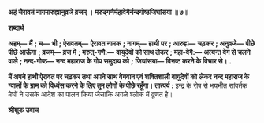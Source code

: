 **अहं चैरावतं नागमारुह्यानुव्रजे व्रजम् ।** **मरुद्गणैर्महावेगैर्नन्दगोष्ठजिघांसया ॥ ७॥** 

**शब्दार्थ** 

**अहम्—** **मैं** **; च—** **भी** **; ऐरावतम्—** **ऐरावत नामक** **; नागम्—** **हाथी पर** **; आरुह्य—** **चढ़कर** **; अनुव्रजे—** **पीछे पीछे आऊँगा** **; व्रजम्—** **व्रज में** **; मरुत्-गणै:—** **वायुदेवों को साथ लेकर** **; महा-वेगै:—** **अत्यन्त वेग से चलने वाले** **; नन्द-गोष्ठ—** **नन्द महाराज के गोप** **समुदाय को** **; जिघांसया—** **विनष्ट करने के विचार से।** **.** 

**मैं अपने हाथी ऐरावत पर चढ़कर तथा अपने साथ वेगवान एवं शक्तिशाली वायुदेवों को** **लेकर नन्द महाराज के ग्वालों के ग्राम को विध्वंस करने के लिए तुम लोगों के पीछे रहूँगा।** **तात्पर्य :** इन्द्र के रोष से भयभीत सांवर्तक मेघों ने उसके आदेश का पालन किया जैसाकि अगले श्लोक में वॢणत है।  

**श्रीशुक उवाच** 